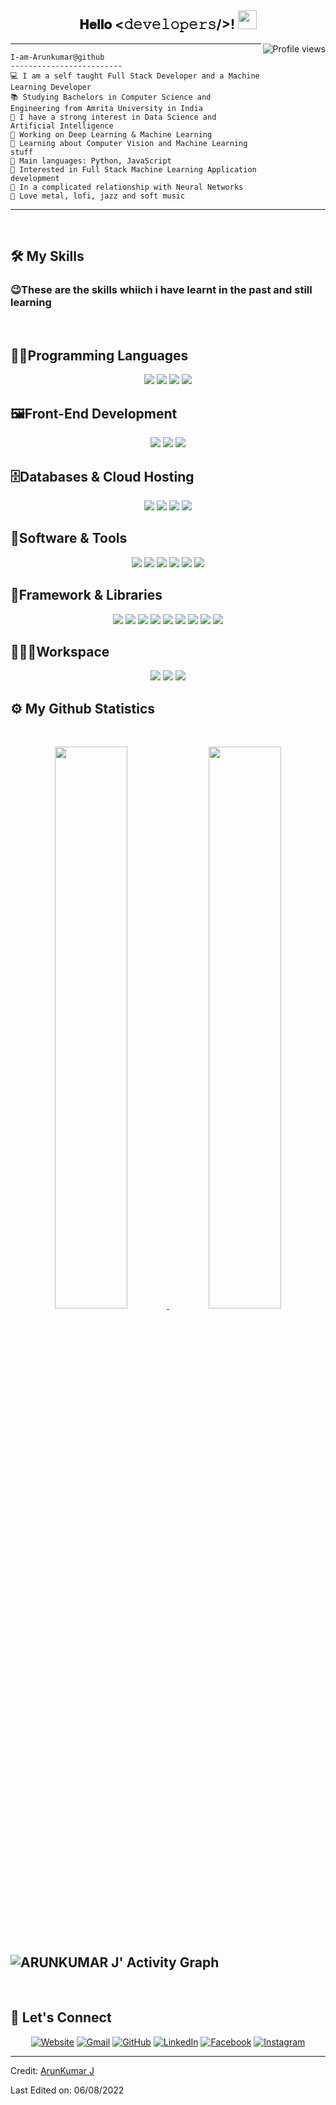 
<meta name="viewport" content="width=device-width, initial-scale=1.0">

<div align="center">
<h2> 𝐇𝐞𝐥𝐥𝐨 <𝚍𝚎𝚟𝚎𝚕𝚘𝚙𝚎𝚛𝚜/>! <img src="https://github.com/22arun11/About-Me/blob/main/gifs/Hi.gif" width="30px"></h2><img src="https://gpvc.arturio.dev/22arun11" alt="Profile views" align='right'/> <a href="https://github.com/22arun11/About-Me/"> </a> 

</div>

 
<hr>

```
I-am-Arunkumar@github
-------------------------
💻 I am a self taught Full Stack Developer and a Machine Learning Developer
📚 Studying Bachelors in Computer Science and Engineering from Amrita University in India
📝 I have a strong interest in Data Science and Artificial Intelligence
🔭 Working on Deep Learning & Machine Learning
🌱 Learning about Computer Vision and Machine Learning stuff
🌟 Main languages: Python, JavaScript
🚩 Interested in Full Stack Machine Learning Application development
💖 In a complicated relationship with Neural Networks
🎵 Love metal, lofi, jazz and soft music
```
<hr>

<br>

## 🛠️ My Skills
<h3> 😉These are the skills whiich i have learnt in the past and still learning </h3><br>

<p>
<div align=center>
<h2 align=left>👨‍💻Programming Languages</h2>
  <img src="https://img.shields.io/badge/-Python-98b982?style=for-the-badge&logo=python&logoColor=98b982&labelColor=282828">
  <img src="https://img.shields.io/badge/-Java-c58545?style=for-the-badge&logo=openjdk&logoColor=c58545&labelColor=282828">
  <img src="https://img.shields.io/badge/-C-c58545?style=for-the-badge&logo=c&logoColor=c58545&labelColor=282828">
  <img src="https://img.shields.io/badge/-C++-c58545?style=for-the-badge&logo=cplusplus&logoColor=c58545&labelColor=282828">
 <!-- https://github.com/simple-icons/simple-icons/blob/develop/slugs.md !-->
 
<br/>

</div>

<div align=center>
<h2 align=left>🖼️Front-End Development </h2>
  <img src="https://img.shields.io/badge/-HTML-c58545?style=for-the-badge&logo=html5&logoColor=c58545&labelColor=282828">
  <img src="https://img.shields.io/badge/-CSS-d1a01f?style=for-the-badge&logo=css3&logoColor=d1a01f&labelColor=282828">
  <img src="https://img.shields.io/badge/-JavaSrcipt-c58545?style=for-the-badge&logo=javascript&logoColor=c58545&labelColor=282828">
  
 <!-- https://github.com/simple-icons/simple-icons/blob/develop/slugs.md !-->
 
<br/>

</div>

<div align=center>
<h2 align=left>🗄️Databases & Cloud Hosting</h2>
  
  <img src="https://img.shields.io/badge/-MySql-c58545?style=for-the-badge&logo=mysql&logoColor=c58545&labelColor=282828">
  <img src="https://img.shields.io/badge/-Git.io-c58545?style=for-the-badge&logo=githubpages&logoColor=c58545&labelColor=282828">
  <img src="https://img.shields.io/badge/-sqlite-c58545?style=for-the-badge&logo=sqlite&logoColor=c58545&labelColor=282828">
  <img src="https://img.shields.io/badge/-aws-c58545?style=for-the-badge&logo=amazonaws&logoColor=c58545&labelColor=282828">
  
 <!-- https://github.com/simple-icons/simple-icons/blob/develop/slugs.md !-->
 
<br/>

</div>

<div align=center>
<h2 align=left>📼Software & Tools</h2>
  <img src="https://img.shields.io/badge/-Vs code-c58545?style=for-the-badge&logo=visualstudiocode&logoColor=c58545&labelColor=282828">
  <img src="https://img.shields.io/badge/-jupyter-d1a01f?style=for-the-badge&logo=jupyter&logoColor=d1a01f&labelColor=282828">
  <img src="https://img.shields.io/badge/-so-c58545?style=for-the-badge&logo=stackoverflow&logoColor=c58545&labelColor=282828">
  <img src="https://img.shields.io/badge/-git-98b982?style=for-the-badge&logo=python&logoColor=98b982&labelColor=282828">
  <img src="https://img.shields.io/badge/-Eclipse-c58545?style=for-the-badge&logo=eclipseide&logoColor=c58545&labelColor=282828">
  <img src="https://img.shields.io/badge/-MySql-c58545?style=for-the-badge&logo=mysql&logoColor=c58545&labelColor=282828">
 <!-- https://github.com/simple-icons/simple-icons/blob/develop/slugs.md !-->
 
<br/>

</div>

<div align=center>
<h2 align=left>🧰Framework & Libraries</h2>
  <img src="https://img.shields.io/badge/-HTML-c58545?style=for-the-badge&logo=html5&logoColor=c58545&labelColor=282828">
  <img src="https://img.shields.io/badge/-CSS-d1a01f?style=for-the-badge&logo=css3&logoColor=d1a01f&labelColor=282828">
  <img src="https://img.shields.io/badge/-JS-c58545?style=for-the-badge&logo=javascript&logoColor=c58545&labelColor=282828">
  <img src="https://img.shields.io/badge/-Python-98b982?style=for-the-badge&logo=python&logoColor=98b982&labelColor=282828">
  <img src="https://img.shields.io/badge/-Java-c58545?style=for-the-badge&logo=openjdk&logoColor=c58545&labelColor=282828">
  <img src="https://img.shields.io/badge/-MySql-c58545?style=for-the-badge&logo=mysql&logoColor=c58545&labelColor=282828">
  <img src="https://img.shields.io/badge/-linux-c58545?style=for-the-badge&logo=linux&logoColor=c58545&labelColor=282828">
  <img src="https://img.shields.io/badge/-C-c58545?style=for-the-badge&logo=c&logoColor=c58545&labelColor=282828">
  <img src="https://img.shields.io/badge/-C++-c58545?style=for-the-badge&logo=cplusplus&logoColor=c58545&labelColor=282828">
 <!-- https://github.com/simple-icons/simple-icons/blob/develop/slugs.md !-->
 
<br/>

</div>

<div align=center>
<h2 align=left>👨🏽‍💻Workspace</h2>
  <img src="https://img.shields.io/badge/-windows-c58545?style=for-the-badge&logo=windows&logoColor=c58545&labelColor=282828">
  <img src="https://img.shields.io/badge/-Android-d1a01f?style=for-the-badge&logo=android&logoColor=d1a01f&labelColor=282828">
  <img src="https://img.shields.io/badge/-linux-c58545?style=for-the-badge&logo=linux&logoColor=c58545&labelColor=282828">
 <!-- https://github.com/simple-icons/simple-icons/blob/develop/slugs.md !-->
 
<br/>

</div>
</p>




<!--
<div align="center">
  <a href="https://open.spotify.com/user/6s6pbtefezpookh8gwnkko15v">
    <img src="https://spotify-readme-theta-virid.vercel.app/api?scan=true&theme=dark" width="240px">
  </a>
</div>
-->

## ⚙️ My Github Statistics

<br/>
<p align="center">
  <a href="https://22arun11.dev/">
  <img width="48%" height="auto" src="https://github-readme-stats.vercel.app/api?username=22arun11&show_icons=true&theme=gruvbox&hide_border=true" />
    <img width="48%" height="auto" src="https://github-readme-streak-stats.herokuapp.com/?user=22arun11&theme=gruvbox&hide_border=true" />
  </a>
</p>
<br>

![ARUNKUMAR J' Activity Graph](https://activity-graph.herokuapp.com/graph?username=22arun11&custom_title=ArunKumar%20J%20Contribution%20Graph&theme=gruvbox&bg_color=282828&hide_border=true&line=d1a01f&point=c58545)
------
<br>

## 🙋 Let's Connect

<p align="center">
  <a href="https://candida-noronha.web.app/"><img src="https://img.icons8.com/bubbles/50/000000/web.png" alt="Website"/></a>
	<a href="mailto:arunkumar22112003@gmail.com"><img src="https://img.icons8.com/bubbles/50/000000/gmail.png" alt="Gmail"/></a>
	<a href="https://github.com/22arun11"><img src="https://img.icons8.com/bubbles/50/000000/github.png" alt="GitHub"/></a>
	<a href="https://www.linkedin.com/in/arunkumar-j-2a1964216/"><img src="https://img.icons8.com/bubbles/50/000000/linkedin.png" alt="LinkedIn"/></a>
	<a href="#"><img src="https://img.icons8.com/bubbles/50/000000/facebook-new.png" alt="Facebook"/></a>
	<a href="#"><img src="https://img.icons8.com/bubbles/50/000000/instagram.png" alt="Instagram"/></a>
	
	
</p>

<hr/>
</html>

Credit: [ArunKumar J](https://github.com/22arun11)

Last Edited on: 06/08/2022
